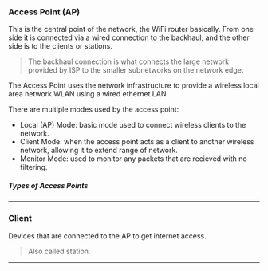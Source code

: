### Access Point (AP)

This is the central point of the network, the WiFi router basically.
From one side it is connected via a wired connection to the backhaul, and the other side is to the clients or stations.

> The backhaul connection is what connects the large network provided by ISP to the smaller subnetworks on the network edge.

The Access Point uses the network infrastructure to provide a wireless local area network WLAN using a wired ethernet LAN.

There are multiple modes used by the access point:
* Local (AP) Mode: basic mode used to connect wireless clients to the network.
* Client Mode: when the access point acts as a client to another wireless network, allowing it to extend range of network.
* Monitor Mode: used to monitor any packets that are recieved with no filtering.

##### Types of Access Points



---
### Client

Devices that are connected to the AP to get internet access.

> Also called station.

---
